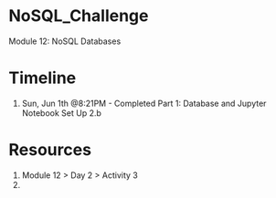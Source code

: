 # NoSQL_Challenge
Module 12: NoSQL Databases

# Timeline
1. Sun, Jun 1th @8:21PM - Completed Part 1: Database and Jupyter Notebook Set Up
2.b


# Resources
1. Module 12 > Day 2 > Activity 3
2. 
